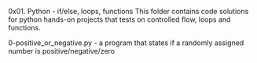 0x01. Python - if/else, loops, functions
This folder contains code solutions for python hands-on projects that tests on controlled flow, loops and functions.

0-positive_or_negative.py - a program that states if a randomly assigned number is positive/negative/zero
